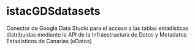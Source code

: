 # istacGDSdatasets
Conector de Google Data Studio para el acceso a las tablas estadísticas distribuidas mediante la API de la Infraestructura de Datos y Metadatos Estadísticos de Canarias (eDatos)
